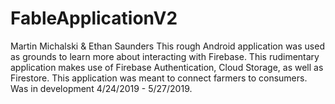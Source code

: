 # FableApplicationV2
Martin Michalski & Ethan Saunders
This rough Android application was used as grounds to learn more about interacting with Firebase. This rudimentary application makes use of Firebase Authentication, Cloud Storage, as well as Firestore. This application was meant to connect farmers to consumers. Was in development 4/24/2019 - 5/27/2019.
